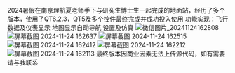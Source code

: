 2024暑假在南京理航夏老师手下与研究生博士生一起完成的地面站，经历了多个版本，使用了QT6.2.3，QT5及多个控件最终完成并成功投入使用
功能实现：飞行数据及仪表显示
         地图显示自动导航
         设置及仿真
![微信图片_20241124162808](https://github.com/user-attachments/assets/4f93ba44-9499-4813-a220-84f9116cd95f)
![屏幕截图 2024-11-24 162637](https://github.com/user-attachments/assets/a3a40712-00db-4e19-9172-3f883623691d)
![屏幕截图 2024-11-24 162515](https://github.com/user-attachments/assets/d94f7081-549c-4826-af58-96f76489ab19)
![屏幕截图 2024-11-24 162412](https://github.com/user-attachments/assets/5d86d96e-83ca-4107-b799-f18f1e2a9c82)
![屏幕截图 2024-11-24 162212](https://github.com/user-attachments/assets/13c1b80d-72ce-4225-a2b9-a580751562d1)
![屏幕截图 2024-11-24 162113](https://github.com/user-attachments/assets/30a6046d-806e-4a08-b853-c53eeb4629c1)
最终版本因商业因素无法上传源代码，如有需要请与我联系
